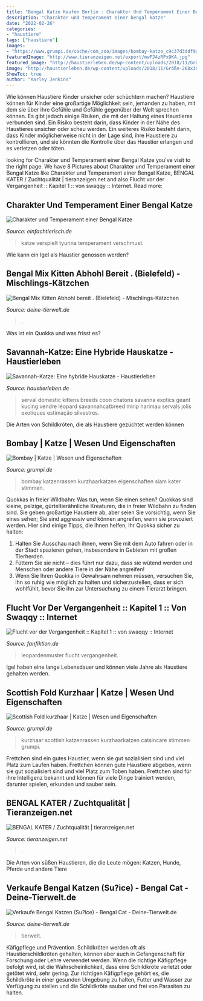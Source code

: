 ```yaml
---
title: "Bengal Katze Kaufen Berlin : Charakter Und Temperament Einer Bengal Katze"
description: "Charakter und temperament einer bengal katze"
date: "2022-02-26"
categories:
- "haustiere"
tags: ["haustiere"]
images:
- "https://www.grumpi.de/cache/com_zoo/images/bombay-katze_c9c37d3ddf9a09ccb965e599971e1701.jpg"
featuredImage: "http://www.tieranzeigen.net/export/mwFJ4zRPx9KA.jpg"
featured_image: "http://haustierleben.de/wp-content/uploads/2018/11/Größe-268x300.jpg"
image: "http://haustierleben.de/wp-content/uploads/2018/11/Größe-268x300.jpg"
ShowToc: true
author: "Karley Jenkins"
---
```



Wie können Haustiere Kinder unsicher oder schüchtern machen?
Haustiere können für Kinder eine großartige Möglichkeit sein, jemanden zu haben, mit dem sie über ihre Gefühle und Gefühle gegenüber der Welt sprechen können. Es gibt jedoch einige Risiken, die mit der Haltung eines Haustieres verbunden sind. Ein Risiko besteht darin, dass Kinder in der Nähe des Haustieres unsicher oder scheu werden. Ein weiteres Risiko besteht darin, dass Kinder möglicherweise nicht in der Lage sind, ihre Haustiere zu kontrollieren, und sie könnten die Kontrolle über das Haustier erlangen und es verletzen oder töten.

	

		
looking for Charakter und Temperament einer Bengal Katze you've visit to the right page. We have 8 Pictures about Charakter und Temperament einer Bengal Katze like Charakter und Temperament einer Bengal Katze, BENGAL KATER / Zuchtqualität | tieranzeigen.net and also Flucht vor der Vergangenheit :: Kapitel 1 :: von swaqqy :: Internet. Read more:
		
    
## Charakter Und Temperament Einer Bengal Katze

<img loading=lazy src="https://einfachtierisch.de/media/cache/article_main_image/cms/2014/02/Bengal-Katze-spielt-im-garten-shutterstock-Anna-Tyurina.jpg?909471" onerror="this.onerror=null;this.src='https://tse4.mm.bing.net/th?id=OIP.LnHpYXK4-7DXaH2N1K6TywHaFh&amp;pid=15.1';" alt="Charakter und Temperament einer Bengal Katze">

_Source: einfachtierisch.de_

>katze verspielt tyurina temperament verschmust. 

	

Wie kann ein Igel als Haustier genossen werden?

    
## Bengal Mix Kitten Abhohl Bereit . (Bielefeld) - Mischlings-Kätzchen

<img loading=lazy src="https://www.deine-tierwelt.de/fotos/124670647_xl.jpg" onerror="this.onerror=null;this.src='https://tse4.mm.bing.net/th?id=OIP.glEQgK9gd7usst2-v3KNyAHaHp&amp;pid=15.1';" alt="Bengal Mix Kitten Abhohl bereit . (Bielefeld) - Mischlings-Kätzchen">

_Source: deine-tierwelt.de_

>. 

	

Was ist ein Quokka und was frisst es?

    
## Savannah-Katze: Eine Hybride Hauskatze - Haustierleben

<img loading=lazy src="http://haustierleben.de/wp-content/uploads/2018/11/Größe-268x300.jpg" onerror="this.onerror=null;this.src='https://tse4.mm.bing.net/th?id=OIP.Tgz4o7RMl4VP30g6XkMKKQAAAA&amp;pid=15.1';" alt="Savannah-Katze: Eine hybride Hauskatze - Haustierleben">

_Source: haustierleben.de_

>serval domestic kittens breeds coon chatons savanna exotics geant kucing vendre léopard savannahcatbreed mirip harimau servals jolis exotiques estimação silvestres. 

	

Die Arten von Schildkröten, die als Haustiere gezüchtet werden können

    
## Bombay | Katze | Wesen Und Eigenschaften

<img loading=lazy src="https://www.grumpi.de/cache/com_zoo/images/bombay-katze_c9c37d3ddf9a09ccb965e599971e1701.jpg" onerror="this.onerror=null;this.src='https://tse1.mm.bing.net/th?id=OIP.E-R6znnIPtQt77YUZawlCwAAAA&amp;pid=15.1';" alt="Bombay | Katze | Wesen und Eigenschaften">

_Source: grumpi.de_

>bombay katzenrassen kurzhaarkatzen eigenschaften siam kater stimmen. 

	

Quokkas in freier Wildbahn: Was tun, wenn Sie einen sehen?
Quokkas sind kleine, pelzige, gürteltierähnliche Kreaturen, die in freier Wildbahn zu finden sind. Sie geben großartige Haustiere ab, aber seien Sie vorsichtig, wenn Sie eines sehen; Sie sind aggressiv und können angreifen, wenn sie provoziert werden. Hier sind einige Tipps, die Ihnen helfen, Ihr Quokka sicher zu halten:
1. Halten Sie Ausschau nach ihnen, wenn Sie mit dem Auto fahren oder in der Stadt spazieren gehen, insbesondere in Gebieten mit großen Tierherden.
2. Füttern Sie sie nicht – dies führt nur dazu, dass sie wütend werden und Menschen oder andere Tiere in der Nähe angreifen!
3. Wenn Sie Ihren Quokka in Gewahrsam nehmen müssen, versuchen Sie, ihn so ruhig wie möglich zu halten und sicherzustellen, dass er sich wohlfühlt, bevor Sie ihn zur Untersuchung zu einem Tierarzt bringen.

    
## Flucht Vor Der Vergangenheit :: Kapitel 1 :: Von Swaqqy :: Internet

<img loading=lazy src="http://www.bengal-ac.de/Texte/fuzzyfuenfm.JPG" onerror="this.onerror=null;this.src='https://tse4.mm.bing.net/th?id=OIP.QAaTc1L5mlzRKAcANODqJwHaFi&amp;pid=15.1';" alt="Flucht vor der Vergangenheit :: Kapitel 1 :: von swaqqy :: Internet">

_Source: fanfiktion.de_

>leopardenmuster flucht vergangenheit. 

	

Igel haben eine lange Lebensdauer und können viele Jahre als Haustiere gehalten werden.

    
## Scottish Fold Kurzhaar | Katze | Wesen Und Eigenschaften

<img loading=lazy src="https://www.grumpi.de/cache/com_zoo/images/scottish-fold-kurzhaar-katze_5cd172899c092a2082afbec2ae1dd14c.jpg" onerror="this.onerror=null;this.src='https://tse1.mm.bing.net/th?id=OIP.wvMx5AAMBZp-cPoRnw-CfgAAAA&amp;pid=15.1';" alt="Scottish Fold kurzhaar | Katze | Wesen und Eigenschaften">

_Source: grumpi.de_

>kurzhaar scottish katzenrassen kurzhaarkatzen catsincare stimmen grumpi. 

	

Frettchen sind ein gutes Haustier, wenn sie gut sozialisiert sind und viel Platz zum Laufen haben.
Frettchen können gute Haustiere abgeben, wenn sie gut sozialisiert sind und viel Platz zum Toben haben. Frettchen sind für ihre Intelligenz bekannt und können für viele Dinge trainiert werden, darunter spielen, erkunden und sauber sein.

    
## BENGAL KATER / Zuchtqualität | Tieranzeigen.net

<img loading=lazy src="http://www.tieranzeigen.net/export/mwFJ4zRPx9KA.jpg" onerror="this.onerror=null;this.src='https://tse2.mm.bing.net/th?id=OIP.Rbjuj_4Re8vERwjFIr4T5wHaGo&amp;pid=15.1';" alt="BENGAL KATER / Zuchtqualität | tieranzeigen.net">

_Source: tieranzeigen.net_

>. 

	

Die Arten von süßen Haustieren, die die Leute mögen: Katzen, Hunde, Pferde und andere Tiere

    
## Verkaufe Bengal Katzen (Su?ice) - Bengal Cat - Deine-Tierwelt.de

<img loading=lazy src="https://www.deine-tierwelt.de/fotos/121199099_xl.jpg" onerror="this.onerror=null;this.src='https://tse2.mm.bing.net/th?id=OIP.PzbHCzl4Re816KnTMMdo6gHaGx&amp;pid=15.1';" alt="Verkaufe Bengal Katzen (Su?ice) - Bengal Cat - Deine-Tierwelt.de">

_Source: deine-tierwelt.de_

>tierwelt. 

	

Käfigpflege und Prävention.
Schildkröten werden oft als Haustierschildkröten gehalten, können aber auch in Gefangenschaft für Forschung oder Lehre verwendet werden. Wenn die richtige Käfigpflege befolgt wird, ist die Wahrscheinlichkeit, dass eine Schildkröte verletzt oder getötet wird, sehr gering. Zur richtigen Käfigpflege gehört es, die Schildkröte in einer gesunden Umgebung zu halten, Futter und Wasser zur Verfügung zu stellen und die Schildkröte sauber und frei von Parasiten zu halten.

